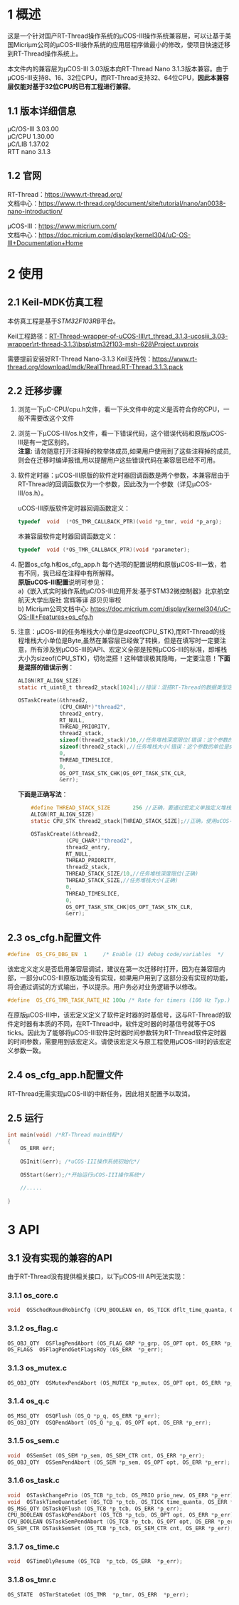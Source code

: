 # 1 概述
这是一个针对国产RT-Thread操作系统的μCOS-III操作系统兼容层，可以让基于美国Micriμm公司的μCOS-III操作系统的应用层程序做最小的修改，使项目快速迁移到RT-Thread操作系统上。

本文件内的兼容层为μCOS-III 3.03版本向RT-Thread Nano 3.1.3版本兼容。由于μCOS-III支持8、16、32位CPU，而RT-Thread支持32、64位CPU，**因此本兼容层仅能对基于32位CPU的已有工程进行兼容**。



## 1.1 版本详细信息
μC/OS-III        3.03.00 </br>
μC/CPU          1.30.00 </br>
μC/LIB            1.37.02 </br>
RTT nano       3.1.3  </br>



## 1.2 官网

RT-Thread：https://www.rt-thread.org/  </br>
文档中心：https://www.rt-thread.org/document/site/tutorial/nano/an0038-nano-introduction/

μCOS-III：https://www.micrium.com/  </br>
文档中心：https://doc.micrium.com/display/kernel304/uC-OS-III+Documentation+Home



# 2 使用

## 2.1 Keil-MDK仿真工程
本仿真工程是基于*STM32F103RB*平台。

Keil工程路径：<u>RT-Thread-wrapper-of-uCOS-III\rt_thread_3.1.3-ucosiii_3.03-wrapper\rt-thread-3.1.3\bsp\stm32f103-msh-628\Project.uvprojx</u>

需要提前安装好RT-Thread Nano-3.1.3 Keil支持包：https://www.rt-thread.org/download/mdk/RealThread.RT-Thread.3.1.3.pack



## 2.2 迁移步骤
1. 浏览一下μC-CPU/cpu.h文件，看一下头文件中的定义是否符合你的CPU，一般不需要改这个文件


2. 浏览一下μCOS-III/os.h文件，看一下错误代码，这个错误代码和原版μCOS-III是有一定区别的。</br>
   **注意:** 请勿随意打开注释掉的枚举体成员,如果用户使用到了这些注释掉的成员,则会在迁移时编译报错,用以提醒用户这些错误代码在兼容层已经不可用。


3. 软件定时器：μCOS-III原版的软件定时器回调函数是两个参数，本兼容层由于RT-Thread的回调函数仅为一个参数，因此改为一个参数（详见μCOS-III/os.h）。

   uCOS-III原版软件定时器回调函数定义：</br>

   ```c
   typedef  void  (*OS_TMR_CALLBACK_PTR)(void *p_tmr, void *p_arg);
   ```

   本兼容层软件定时器回调函数定义：</br>

    ```c
   typedef  void (*OS_TMR_CALLBACK_PTR)(void *parameter);
    ```


4. 配置os_cfg.h和os_cfg_app.h
   每个选项的配置说明和原版μCOS-III一致，若有不同，我已经在注释中有所解释。</br>
   **原版uCOS-III配置**说明可参见：</br>
   a)《嵌入式实时操作系统μC/OS-III应用开发:基于STM32微控制器》北京航空航天大学出版社 宫辉等译 邵贝贝审校 </br>
   b) Micriμm公司文档中心: https://doc.micrium.com/display/kernel304/uC-OS-III+Features+os_cfg.h
   
5. 注意：μCOS-III的任务堆栈大小单位是sizeof(CPU_STK),而RT-Thread的线程堆栈大小单位是Byte,虽然在兼容层已经做了转换，但是在填写时一定要注意，所有涉及到μCOS-III的API、宏定义全部是按照μCOS-III的标准，即堆栈大小为sizeof(CPU_STK)，切勿混搭！这种错误极其隐晦，一定要注意！**下面是混搭的错误示例**：</br>
    ```c
    ALIGN(RT_ALIGN_SIZE)
    static rt_uint8_t thread2_stack[1024];//错误：混搭RT-Thread的数据类型定义线程堆栈
    
    OSTaskCreate(&thread2,
                 (CPU_CHAR*)"thread2",
                 thread2_entry,	
                 RT_NULL,
                 THREAD_PRIORITY,
                 thread2_stack,
                 sizeof(thread2_stack)/10,//任务堆栈深度限位(错误：这个参数的单位是sizeof(CPU_STK))
                 sizeof(thread2_stack),//任务堆栈大小(错误：这个参数的单位是sizeof(CPU_STK))
                 0,
                 THREAD_TIMESLICE,
                 0,
                 OS_OPT_TASK_STK_CHK|OS_OPT_TASK_STK_CLR,
                 &err);
    ```
    **下面是正确写法**：</br>
    
    ```c
        #define THREAD_STACK_SIZE       256 //正确，要通过宏定义单独定义堆栈大小，单位为sizeof(CPU_STK)
        ALIGN(RT_ALIGN_SIZE)
        static CPU_STK thread2_stack[THREAD_STACK_SIZE];//正确，使用uCOS-III自己的数据类型定义任务堆栈
    
        OSTaskCreate(&thread2,
                   (CPU_CHAR*)"thread2",
                   thread2_entry,
                   RT_NULL,
                   THREAD_PRIORITY,
                   thread2_stack,
                   THREAD_STACK_SIZE/10,//任务堆栈深度限位(正确)
                   THREAD_STACK_SIZE,//任务堆栈大小(正确)
                   0,
                   THREAD_TIMESLICE,
                   0,
                   OS_OPT_TASK_STK_CHK|OS_OPT_TASK_STK_CLR,
                   &err);
    ```



## 2.3 os_cfg.h配置文件

```c
#define  OS_CFG_DBG_EN  1     /* Enable (1) debug code/variables  */  
```
​    该宏定义定义是否启用兼容层调试，建议在第一次迁移时打开，因为在兼容层内部，一部分uCOS-III原版功能没有实现，如果用户用到了这部分没有实现的功能，将会通过调试的方式输出，予以提示。用户务必对业务逻辑予以修改。

```c
#define  OS_CFG_TMR_TASK_RATE_HZ 100u /* Rate for timers (100 Hz Typ.) */
```
​    在原版μCOS-III中，该宏定义定义了软件定时器的时基信号，这与RT-Thread的软件定时器有本质的不同，在RT-Thread中，软件定时器的时基信号就等于OS ticks。因此为了能够将μCOS-III软件定时器时间参数转为RT-Thread软件定时器的时间参数，需要用到该宏定义。请使该宏定义与原工程使用μCOS-III时的该宏定义参数一致。



## 2.4 os_cfg_app.h配置文件

RT-Thread无需实现μCOS-III的中断任务，因此相关配置予以取消。



## 2.5 运行

```c
int main(void) /*RT-Thread main线程*/
{
    OS_ERR err;
    
    OSInit(&err); /*uCOS-III操作系统初始化*/
    
    OSStart(&err);/*开始运行uCOS-III操作系统*/
    
    //.....
        
}

```



# 3 API
## 3.1 没有实现的兼容的API

由于RT-Thread没有提供相关接口，以下μCOS-III API无法实现：

### 3.1.1 os_core.c
```c
void  OSSchedRoundRobinCfg (CPU_BOOLEAN en, OS_TICK dflt_time_quanta, OS_ERR *p_err);
```
### 3.1.2 os_flag.c
```c
OS_OBJ_QTY  OSFlagPendAbort (OS_FLAG_GRP *p_grp, OS_OPT opt, OS_ERR *p_err);
OS_FLAGS  OSFlagPendGetFlagsRdy (OS_ERR  *p_err);
```

### 3.1.3 os_mutex.c
```c
OS_OBJ_QTY  OSMutexPendAbort (OS_MUTEX *p_mutex, OS_OPT opt, OS_ERR *p_err);
```

### 3.1.4 os_q.c
```c
OS_MSG_QTY  OSQFlush (OS_Q *p_q, OS_ERR *p_err);
OS_OBJ_QTY  OSQPendAbort (OS_Q *p_q, OS_OPT opt, OS_ERR *p_err);
```

### 3.1.5 os_sem.c
```c
void  OSSemSet (OS_SEM *p_sem, OS_SEM_CTR cnt, OS_ERR *p_err);
OS_OBJ_QTY  OSSemPendAbort (OS_SEM *p_sem, OS_OPT opt, OS_ERR *p_err);
```


### 3.1.6 os_task.c

```c
void  OSTaskChangePrio (OS_TCB *p_tcb, OS_PRIO prio_new, OS_ERR *p_err);
void  OSTaskTimeQuantaSet (OS_TCB *p_tcb, OS_TICK time_quanta, OS_ERR *p_err);
OS_MSG_QTY OSTaskQFlush (OS_TCB *p_tcb, OS_ERR *p_err);
CPU_BOOLEAN OSTaskQPendAbort (OS_TCB *p_tcb, OS_OPT opt, OS_ERR *p_err);
CPU_BOOLEAN OSTaskSemPendAbort (OS_TCB *p_tcb, OS_OPT opt, OS_ERR *p_err);
OS_SEM_CTR OSTaskSemSet (OS_TCB *p_tcb, OS_SEM_CTR cnt, OS_ERR *p_err);
```

### 3.1.7 os_time.c
```c
void  OSTimeDlyResume (OS_TCB  *p_tcb, OS_ERR  *p_err);
```

### 3.1.8 os_tmr.c
```c
OS_STATE  OSTmrStateGet (OS_TMR  *p_tmr, OS_ERR  *p_err);
```

